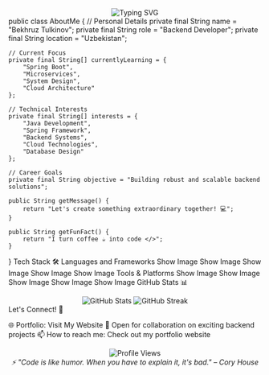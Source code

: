 <div align="center">
  <img src="https://readme-typing-svg.demolab.com?font=Fira+Code&size=30&duration=3000&pause=1000&color=5865F2&width=435&lines=Hi+👋+I'm+Bekhruz;Backend+Developer" alt="Typing SVG" />
</div>
public class AboutMe {
    // Personal Details
    private final String name = "Bekhruz Tulkinov";
    private final String role = "Backend Developer";
    private final String location = "Uzbekistan";

    // Current Focus
    private final String[] currentlyLearning = {
        "Spring Boot",
        "Microservices",
        "System Design",
        "Cloud Architecture"
    };

    // Technical Interests
    private final String[] interests = {
        "Java Development",
        "Spring Framework",
        "Backend Systems",
        "Cloud Technologies",
        "Database Design"
    };

    // Career Goals
    private final String objective = "Building robust and scalable backend solutions";

    public String getMessage() {
        return "Let's create something extraordinary together! 💻";
    }

    public String getFunFact() {
        return "I turn coffee ☕ into code </>";
    }
}
Tech Stack 🛠️
Languages and Frameworks
Show Image
Show Image
Show Image
Show Image
Show Image
Tools & Platforms
Show Image
Show Image
Show Image
Show Image
Show Image
GitHub Stats 📊
<div align="center">
  <img src="https://github-readme-stats.vercel.app/api?username=neKamita&show_icons=true&theme=tokyonight" alt="GitHub Stats" />
  <img src="https://github-readme-streak-stats.herokuapp.com/?user=neKamita&theme=tokyonight" alt="GitHub Streak" />
</div>
Let's Connect! 🤝

🌐 Portfolio: Visit My Website
💼 Open for collaboration on exciting backend projects
📫 How to reach me: Check out my portfolio website

<div align="center">
  <img src="https://komarev.com/ghpvc/?username=neKamita&color=blueviolet" alt="Profile Views" />
</div>

<div align="center">
  <i>⚡ "Code is like humor. When you have to explain it, it's bad." – Cory House</i>
</div>
